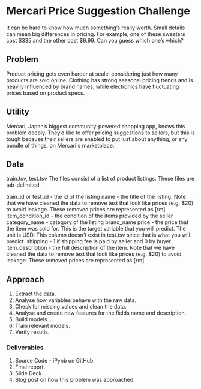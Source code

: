 # Mercari Price Suggestion Challenge

It can be hard to know how much something’s really worth. Small details can mean big differences in pricing. For example, one of these sweaters cost $335 and the other cost $9.99. Can you guess which one’s which?

## Problem

Product pricing gets even harder at scale, considering just how many products are sold online. Clothing has strong seasonal pricing trends and is heavily influenced by brand names, while electronics have fluctuating prices based on product specs.

## Utility

Mercari, Japan’s biggest community-powered shopping app, knows this problem deeply. They’d like to offer pricing suggestions to sellers, but this is tough because their sellers are enabled to put just about anything, or any bundle of things, on Mercari's marketplace.

## Data

train.tsv, test.tsv
The files consist of a list of product listings. These files are tab-delimited.

train_id or test_id - the id of the listing
name - the title of the listing. Note that we have cleaned the data to remove text that look like prices (e.g. $20) to avoid leakage. These removed prices are represented as [rm]
item_condition_id - the condition of the items provided by the seller
category_name - category of the listing
brand_name
price - the price that the item was sold for. This is the target variable that you will predict. The unit is USD. This column doesn't exist in test.tsv since that is what you will predict.
shipping - 1 if shipping fee is paid by seller and 0 by buyer
item_description - the full description of the item. Note that we have cleaned the data to remove text that look like prices (e.g. $20) to avoid leakage. These removed prices are represented as [rm]

## Approach

1. Extract the data.
1. Analyse how variables behave with the raw data.
1. Check for missing values and clean the data.
1. Analyse and create new features for the fields name and description.
1. Build models...
1. Train relevant models.
1. Verify resutls.

### Deliverables

1. Source Code - iPynb on GitHub.
1. Final report.
1. Slide Deck.
1. Blog post on how this problem was approached.